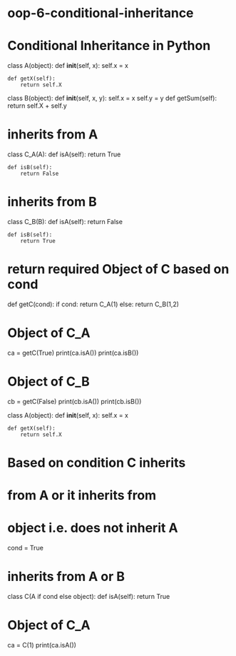 # oop-6-conditional-inheritance
# Conditional Inheritance in Python


class A(object):
	def __init__(self, x):
		self.x = x

	def getX(self):
		return self.X

class B(object):
	def __init__(self, x, y):
		self.x = x
		self.y = y
	def getSum(self):
		return self.X + self.y


# inherits from A
class C_A(A):
	def isA(self):
		return True

	def isB(self):
		return False


# inherits from B
class C_B(B):
	def isA(self):
		return False

	def isB(self):
		return True

# return required Object of C based on cond
def getC(cond):
	if cond:
		return C_A(1)
	else:
		return C_B(1,2)

# Object of C_A
ca = getC(True)
print(ca.isA())
print(ca.isB())

# Object of C_B
cb = getC(False)
print(cb.isA())
print(cb.isB())


class A(object): 
	def __init__(self, x): 
		self.x = x 
	
	def getX(self): 
		return self.X 

# Based on condition C inherits 
# from A or it inherits from 
# object i.e. does not inherit A 
cond = True

# inherits from A or B 
class C(A if cond else object): 
	def isA(self): 
		return True

# Object of C_A 
ca = C(1) 
print(ca.isA()) 
